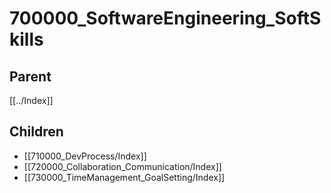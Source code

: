# 700000_SoftwareEngineering_SoftSkills

## Parent
[[../Index]]

## Children
- [[710000_DevProcess/Index]]
- [[720000_Collaboration_Communication/Index]]
- [[730000_TimeManagement_GoalSetting/Index]]
